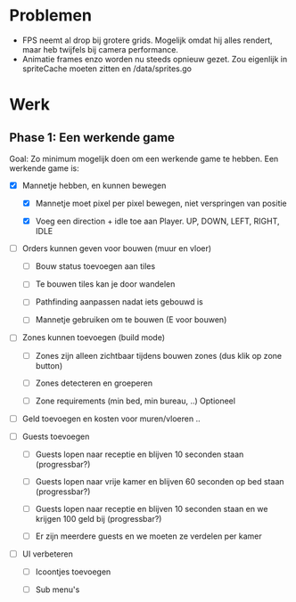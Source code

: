 
# Problemen

- FPS neemt al drop bij grotere grids. Mogelijk omdat hij alles rendert, maar heb twijfels bij camera performance.
- Animatie frames enzo worden nu steeds opnieuw gezet. Zou eigenlijk in spriteCache moeten zitten en /data/sprites.go

# Werk

## Phase 1: Een werkende game

Goal: Zo minimum mogelijk doen om een werkende game te hebben. Een werkende game is:

- [x] Mannetje hebben, en kunnen bewegen

  - [x] Mannetje moet pixel per pixel bewegen, niet verspringen van positie

  - [x] Voeg een direction + idle toe aan Player. UP, DOWN, LEFT, RIGHT, IDLE

- [ ] Orders kunnen geven voor bouwen (muur en vloer)

  - [ ] Bouw status toevoegen aan tiles

  - [ ] Te bouwen tiles kan je door wandelen

  - [ ] Pathfinding aanpassen nadat iets gebouwd is

  - [ ] Mannetje gebruiken om te bouwen (E voor bouwen)

- [ ] Zones kunnen toevoegen (build mode)

  - [ ] Zones zijn alleen zichtbaar tijdens bouwen zones (dus klik op zone button)

  - [ ] Zones detecteren en groeperen
 
  - [ ] Zone requirements (min bed, min bureau, ..) Optioneel

- [ ] Geld toevoegen en kosten voor muren/vloeren ..

- [ ] Guests toevoegen

  - [ ] Guests lopen naar receptie en blijven 10 seconden staan (progressbar?)

  - [ ] Guests lopen naar vrije kamer en blijven 60 seconden op bed staan (progressbar?)

  - [ ] Guests lopen naar receptie en blijven 10 seconden staan en we krijgen 100 geld bij (progressbar?)

  - [ ] Er zijn meerdere guests en we moeten ze verdelen per kamer

- [ ] UI verbeteren

  - [ ] Icoontjes toevoegen

  - [ ] Sub menu's